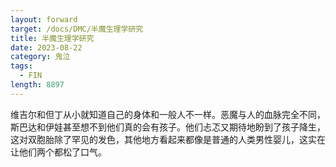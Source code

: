 ```yaml
---
layout: forward
target: /docs/DMC/半魔生理学研究
title: 半魔生理学研究
date: 2023-08-22
category: 鬼泣
tags: 
  - FIN
length: 8897
---
```


维吉尔和但丁从小就知道自己的身体和一般人不一样。恶魔与人的血脉完全不同，斯巴达和伊娃甚至想不到他们真的会有孩子。他们忐忑又期待地盼到了孩子降生，这对双胞胎除了罕见的发色，其他地方看起来都像是普通的人类男性婴儿，这实在让他们两个都松了口气。
